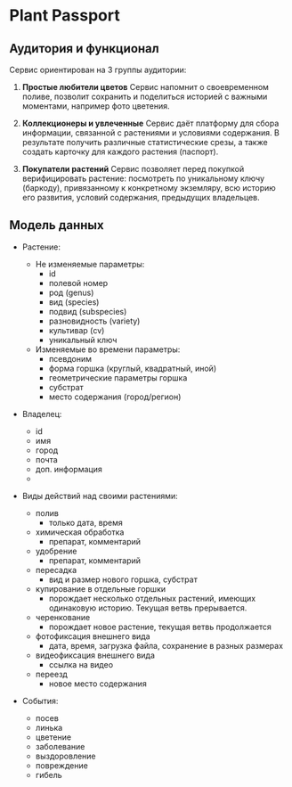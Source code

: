 # Plant Passport

## Аудитория и функционал

Сервис ориентирован на 3 группы аудитории:
1. **Простые любители цветов**
Сервис напомнит о своевременном поливе, позволит сохранить и поделиться историей с важными моментами, например фото цветения. 

2. **Коллекционеры и увлеченные** 
Сервис даёт платформу для сбора информации, связанной с растениями и условиями содержания. В результате получить различные статистические срезы, а также создать карточку для каждого растения (паспорт). 

3. **Покупатели растений**
Сервис позволяет перед покупкой верифицировать растение: посмотреть по уникальному ключу (баркоду), привязанному к конкретному экземляру, всю историю его развития, условий содержания, предыдущих владельцев. 

## Модель данных

- Растение: 
  - Не изменяемые параметры:
    - id
    - полевой номер
    - род (genus)
    - вид (species)
    - подвид (subspecies)
    - разновидность (variety)
    - культивар (cv)
    - уникальный ключ
  - Изменяемые во времени параметры:
    - псевдоним
    - форма горшка (круглый, квадратный, иной)
    - геометрические параметры горшка 
    - субстрат
    - место содержания (город/регион)
  
- Владелец:
  - id
  - имя
  - город
  - почта
  - доп. информация
  - 

- Виды действий над своими растениями: 
  - полив
    - только дата, время
  - химическая обработка
    - препарат, комментарий
  - удобрение
    -  препарат, комментарий
  - пересадка
    - вид и размер нового горшка, субстрат
  - купирование в отдельные горшки
    - порождает несколько отдельных растений, имеющих одинаковую историю. Текущая ветвь прерывается.
  - черенкование
    - порождает новое растение, текущая ветвь продолжается
  - фотофиксация внешнего вида
    - дата, время, загрузка файла, сохранение в разных размерах
  - видеофиксация внешнего вида
    - ссылка на видео
  - переезд
    - новое место содержания

- События:
  - посев
  - линька
  - цветение
  - заболевание
  - выздоровление
  - повреждение
  - гибель


